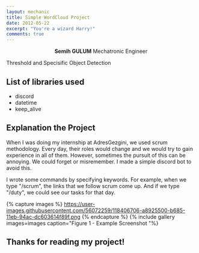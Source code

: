```yaml
---
layout: mechanic
title: Simple WordCloud Project
date: 2012-05-22
excerpt: "You're a wizard Harry!"
comments: true
---
```

    
<center><b>Semih GULUM</b>    Mechatronic Engineer </center>

Threshold and Specisific Object Detection

## List of libraries used
* discord
* datetime
* keep_alive

## Explanation the Project

When I was doing my internship at AdresGezgini, we used scrum methodology. Every day, their roles would change and we would try to gain experience in all of them. However, sometimes the pursuit of this can be annoying. We could forget or misremember. I made a simple discord bot to avoid this.

I wrote some commands by specifying keywords. For example, when we type "/scrum", the links that we follow scrum come up. And if we type "/duty", we could see our tasks for that day.

{% capture images %}
	https://user-images.githubusercontent.com/56072259/118406706-a8925500-b685-11eb-94ac-dc603614f89f.png
{% endcapture %}
{% include gallery images=images caption="Figure 1 - Example Screenshot "%}
<b>

## Thanks for reading my project!